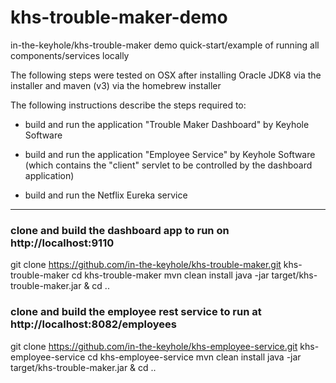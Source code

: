 # khs-trouble-maker-demo
in-the-keyhole/khs-trouble-maker demo quick-start/example of running all components/services locally

The following steps were tested on OSX after installing Oracle JDK8 via the installer and maven (v3) via the homebrew installer


The following instructions describe the steps required to:

* build and run the application "Trouble Maker Dashboard" by Keyhole Software

* build and run the application "Employee Service" by Keyhole Software (which contains the "client" servlet to be controlled by the dashboard application)

* build and run the Netflix Eureka service

---
### clone and build the dashboard app to run on http://localhost:9110
git clone https://github.com/in-the-keyhole/khs-trouble-maker.git khs-trouble-maker
cd khs-trouble-maker
mvn clean install
java -jar target/khs-trouble-maker.jar &
cd ..

### clone and build the employee rest service to run at http://localhost:8082/employees
git clone https://github.com/in-the-keyhole/khs-employee-service.git khs-employee-service
cd khs-employee-service
mvn clean install
java -jar target/khs-trouble-maker.jar &
cd ..


